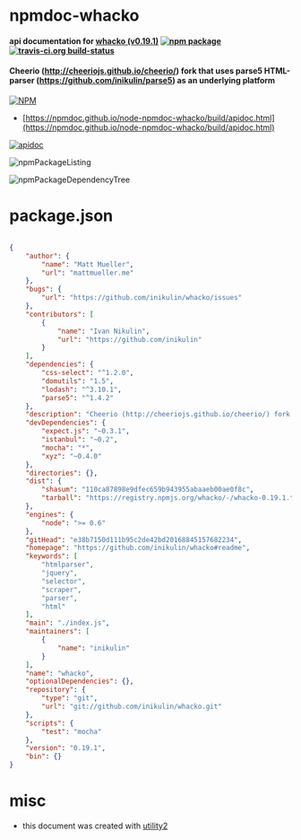 # npmdoc-whacko

#### api documentation for  [whacko (v0.19.1)](https://github.com/inikulin/whacko#readme)  [![npm package](https://img.shields.io/npm/v/npmdoc-whacko.svg?style=flat-square)](https://www.npmjs.org/package/npmdoc-whacko) [![travis-ci.org build-status](https://api.travis-ci.org/npmdoc/node-npmdoc-whacko.svg)](https://travis-ci.org/npmdoc/node-npmdoc-whacko)

#### Cheerio (http://cheeriojs.github.io/cheerio/) fork that uses parse5 HTML-parser (https://github.com/inikulin/parse5) as an underlying platform

[![NPM](https://nodei.co/npm/whacko.png?downloads=true&downloadRank=true&stars=true)](https://www.npmjs.com/package/whacko)

- [https://npmdoc.github.io/node-npmdoc-whacko/build/apidoc.html](https://npmdoc.github.io/node-npmdoc-whacko/build/apidoc.html)

[![apidoc](https://npmdoc.github.io/node-npmdoc-whacko/build/screenCapture.buildCi.browser.%252Ftmp%252Fbuild%252Fapidoc.html.png)](https://npmdoc.github.io/node-npmdoc-whacko/build/apidoc.html)

![npmPackageListing](https://npmdoc.github.io/node-npmdoc-whacko/build/screenCapture.npmPackageListing.svg)

![npmPackageDependencyTree](https://npmdoc.github.io/node-npmdoc-whacko/build/screenCapture.npmPackageDependencyTree.svg)



# package.json

```json

{
    "author": {
        "name": "Matt Mueller",
        "url": "mattmueller.me"
    },
    "bugs": {
        "url": "https://github.com/inikulin/whacko/issues"
    },
    "contributors": [
        {
            "name": "Ivan Nikulin",
            "url": "https://github.com/inikulin"
        }
    ],
    "dependencies": {
        "css-select": "^1.2.0",
        "domutils": "1.5",
        "lodash": "^3.10.1",
        "parse5": "^1.4.2"
    },
    "description": "Cheerio (http://cheeriojs.github.io/cheerio/) fork that uses parse5 HTML-parser (https://github.com/inikulin/parse5) as an underlying platform ",
    "devDependencies": {
        "expect.js": "~0.3.1",
        "istanbul": "~0.2",
        "mocha": "*",
        "xyz": "~0.4.0"
    },
    "directories": {},
    "dist": {
        "shasum": "110ca87898e9dfec659b943955abaaeb00ae0f8c",
        "tarball": "https://registry.npmjs.org/whacko/-/whacko-0.19.1.tgz"
    },
    "engines": {
        "node": ">= 0.6"
    },
    "gitHead": "e38b7150d111b95c2de42bd20168845157682234",
    "homepage": "https://github.com/inikulin/whacko#readme",
    "keywords": [
        "htmlparser",
        "jquery",
        "selector",
        "scraper",
        "parser",
        "html"
    ],
    "main": "./index.js",
    "maintainers": [
        {
            "name": "inikulin"
        }
    ],
    "name": "whacko",
    "optionalDependencies": {},
    "repository": {
        "type": "git",
        "url": "git://github.com/inikulin/whacko.git"
    },
    "scripts": {
        "test": "mocha"
    },
    "version": "0.19.1",
    "bin": {}
}
```



# misc
- this document was created with [utility2](https://github.com/kaizhu256/node-utility2)
